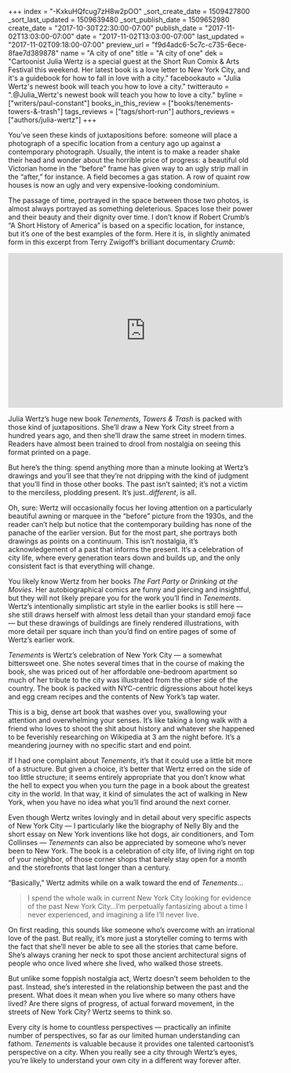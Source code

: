 +++
index = "-KxkuHQfcug7zH8w2pOO"
_sort_create_date = 1509427800
_sort_last_updated = 1509639480
_sort_publish_date = 1509652980
create_date = "2017-10-30T22:30:00-07:00"
publish_date = "2017-11-02T13:03:00-07:00"
date = "2017-11-02T13:03:00-07:00"
last_updated = "2017-11-02T09:18:00-07:00"
preview_url = "f9d4adc6-5c7c-c735-6ece-8fae7d389878"
name = "A city of one"
title = "A city of one"
dek = "Cartoonist Julia Wertz is a special guest at the Short Run Comix & Arts Festival this weekend. Her latest book is a love letter to New York City, and it's a guidebook for how to fall in love with a city."
facebookauto = "Julia Wertz's newest book will teach you how to love a city."
twitterauto = ".@Julia_Wertz's newest book will teach you how to love a city."
byline = ["writers/paul-constant"]
books_in_this_review = ["books/tenements-towers-&-trash"]
tags_reviews = ["tags/short-run"]
authors_reviews = ["authors/julia-wertz"]
+++

You’ve seen these kinds of juxtapositions before: someone will place a photograph of a specific location from a century ago up against a contemporary photograph. Usually, the intent is to make a reader shake their head and wonder about the horrible price of progress: a beautiful old Victorian home in the “before” frame has given way to an ugly strip mall in the “after,” for instance. A field becomes a gas station. A row of quaint row houses is now an ugly and very expensive-looking condominium. 

The passage of time, portrayed in the space between those two photos, is almost always portrayed as something deleterious. Spaces lose their power and their beauty and their dignity over time. I don’t know if Robert Crumb’s “A Short History of America” is based on a specific location, for instance, but it’s one of the best examples of the form. Here it is, in slightly animated form in this excerpt from Terry Zwigoff’s brilliant documentary *Crumb*:

<iframe width="560" height="315" src="https://www.youtube.com/embed/3ym5n-ZZWUs?rel=0" frameborder="0" allowfullscreen></iframe>

Julia Wertz’s huge new book *Tenements, Towers & Trash* is packed with those kind of juxtapositions. She’ll draw a New York City street from a hundred years ago, and then she’ll draw the same street in modern times. Readers have almost been trained to drool from nostalgia on seeing this format printed on a page.

But here’s the thing: spend anything more than a minute looking at Wertz’s drawings and you’ll see that they’re not dripping with the kind of judgment that you’ll find in those other books. The past isn’t sainted; it’s not a victim to the merciless, plodding present. It’s just..*different*, is all.

Oh, sure: Wertz will occasionally focus her loving attention on a particularly beautiful awning or marquee in the “before” picture from the 1930s, and the reader can’t help but notice that the contemporary building has none of the panache of the earlier version. But for the most part, she portrays both drawings as points on a continuum. This isn’t nostalgia, it’s acknowledgement of a past that informs the present. It’s a celebration of city life, where every generation tears down and builds up, and the only consistent fact is that everything will change.

You likely know Wertz from her books *The Fart Party* or *Drinking at the Movies*. Her autobiographical comics are funny and piercing and insightful, but they will not likely prepare you for the work you’ll find in *Tenements*. Wertz’s intentionally simplistic art style in the earlier books is still here — she still draws herself with almost less detail than your standard emoji face — but these drawings of buildings are finely rendered illustrations, with more detail per square inch than you’d find on entire pages of some of Wertz’s earlier work.

*Tenements* is Wertz’s celebration of New York City — a somewhat bittersweet one. She notes several times that in the course of making the book, she was priced out of her affordable one-bedroom apartment so much of her tribute to the city was illustrated from the other side of the country. The book is packed with NYC-centric digressions about hotel keys and egg cream recipes and the contents of New York’s tap water. 

This is a big, dense art book that washes over you, swallowing your attention and overwhelming your senses. It’s like taking a long walk with a friend who loves to shoot the shit about history and whatever she happened to be feverishly researching on Wikipedia at 3 am the night before. It’s a meandering journey with no specific start and end point. 

If I had one complaint about *Tenements*, it’s that it could use a little bit more of a structure. But given a choice, it’s better that Wertz erred on the side of too little structure; it seems entirely appropriate that you don’t know what the hell to expect you when you turn the page in a book about the greatest city in the world. In that way, it kind of simulates the act of walking in New York, when you have no idea what you’ll find around the next corner.

Even though Wertz writes lovingly and in detail about very specific aspects of New York City — I particularly like the biography of Nelly Bly and the short essay on New York inventions like hot dogs, air conditioners, and Tom Collinses — *Tenements* can also be appreciated by someone who’s never been to New York. The book is a celebration of city life, of living right on top of your neighbor, of those corner shops that barely stay open for a month and the storefronts that last longer than a century. 

“Basically,” Wertz admits while on a walk toward the end of *Tenements*… 

<blockquote>I spend the whole walk in current New York City looking for evidence of the past New York City…I’m perpetually fantasizing about a time I never experienced, and imagining a life I’ll never live.</blockquote>

On first reading, this sounds like someone who’s overcome with an irrational love of the past. But really, it’s more just a storyteller coming to terms with the fact that she’ll never be able to see all the stories that came before. She’s always craning her neck to spot those ancient architectural signs of people who once lived where she lived, who walked those streets.

But unlike some foppish nostalgia act, Wertz doesn’t seem beholden to the past. Instead, she’s interested in the relationship between the past and the present. What does it mean when you live where so many others have lived? Are there signs of progress, of actual forward movement, in the streets of New York City? Wertz seems to think so.

Every city is home to countless perspectives — practically an infinite number of perspectives, so far as our limited human understanding can fathom. *Tenements* is valuable because it provides one talented cartoonist’s perspective on a city. When you really see a city through Wertz’s eyes, you’re likely to understand your own city in a different way forever after.
